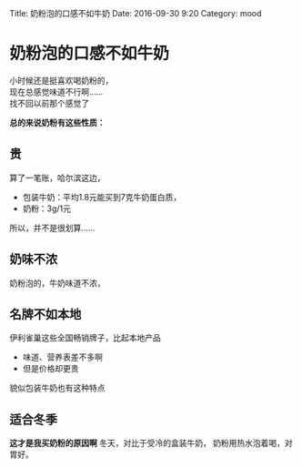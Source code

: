 Title: 奶粉泡的口感不如牛奶
Date: 2016-09-30 9:20
Category: mood

# 奶粉泡的口感不如牛奶
小时候还是挺喜欢喝奶粉的，  
现在总感觉味道不行啊……  
找不回以前那个感觉了  

**总的来说奶粉有这些性质：**

## 贵
算了一笔账，哈尔滨这边，

- 包装牛奶：平均1.8元能买到7克牛奶蛋白质，
- 奶粉：3g/1元

所以，并不是很划算……  

## 奶味不浓
奶粉泡的，牛奶味道不浓，

## 名牌不如本地
伊利雀巢这些全国畅销牌子，比起本地产品

- 味道、营养表差不多啊
- 但是价格却更贵

貌似包装牛奶也有这种特点

## 适合冬季

**这才是我买奶粉的原因啊**
冬天，对比于受冷的盒装牛奶，
奶粉用热水泡着喝，对胃好。
